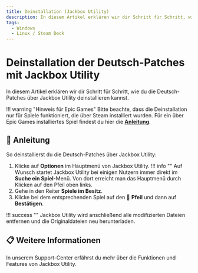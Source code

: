```yaml
---
title: Deinstallation (Jackbox Utility)
description: In diesem Artikel erklären wir dir Schritt für Schritt, wie du die Deutsch-Patches über Jackbox Utility deinstallieren kannst.
tags:
  - Windows
  - Linux / Steam Deck
---
```


# Deinstallation der Deutsch-Patches mit Jackbox Utility

In diesem Artikel erklären wir dir Schritt für Schritt, wie du die Deutsch-Patches über Jackbox Utility deinstallieren kannst.

!!! warning "Hinweis für Epic Games"
    Bitte beachte, dass die Deinstallation nur für Spiele funktioniert, die über Steam installiert wurden. Für ein über Epic Games installiertes Spiel findest du hier die [**Anleitung**](../Deinstallation/EpicGames.md).

## :blue_book: Anleitung

So deinstallierst du die Deutsch-Patches über Jackbox Utility:

1. Klicke auf **Optionen** im Hauptmenü von Jackbox Utility.
!!! info ""
    Auf Wunsch startet Jackbox Utility bei einigen Nutzern immer direkt im **Suche ein Spiel**-Menü. Von dort erreicht man das Hauptmenü durch Klicken auf den Pfeil oben links. 
2. Gehe in den Reiter **Spiele im Besitz**.
3. Klicke bei dem entsprechenden Spiel auf den :arrows_counterclockwise: **Pfeil** und dann auf **Bestätigen**.

!!! success ""
    Jackbox Utility wird anschließend alle modifizierten Dateien entfernen und die Originaldateien neu herunterladen.

## :clipboard: Weitere Informationen

In unserem Support-Center erfährst du mehr über die Funktionen und Features von Jackbox Utility.